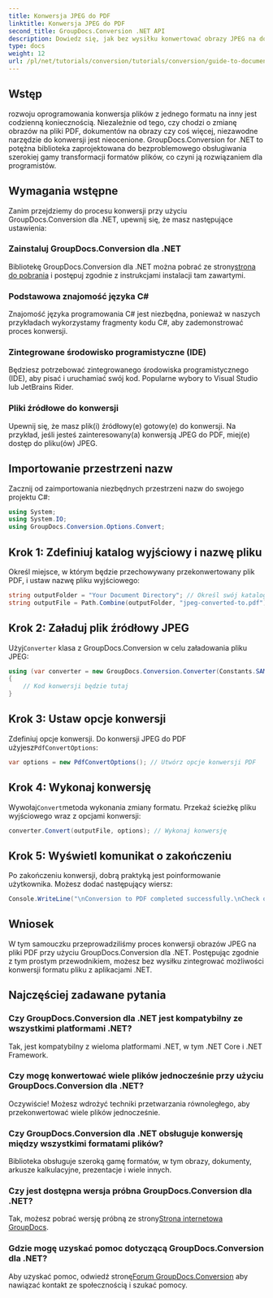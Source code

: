 ```yaml
---
title: Konwersja JPEG do PDF
linktitle: Konwersja JPEG do PDF
second_title: GroupDocs.Conversion .NET API
description: Dowiedz się, jak bez wysiłku konwertować obrazy JPEG na dokumenty PDF za pomocą GroupDocs.Conversion dla .NET. Ten kompleksowy przewodnik przeprowadzi Cię przez wymagania wstępne, niezbędne fragmenty kodu.
type: docs
weight: 12
url: /pl/net/tutorials/conversion/tutorials/conversion/guide-to-document-conversion/converting-jpeg-to-pdf/
---
```

## Wstęp

rozwoju oprogramowania konwersja plików z jednego formatu na inny jest codzienną koniecznością. Niezależnie od tego, czy chodzi o zmianę obrazów na pliki PDF, dokumentów na obrazy czy coś więcej, niezawodne narzędzie do konwersji jest nieocenione. GroupDocs.Conversion for .NET to potężna biblioteka zaprojektowana do bezproblemowego obsługiwania szerokiej gamy transformacji formatów plików, co czyni ją rozwiązaniem dla programistów.

## Wymagania wstępne
Zanim przejdziemy do procesu konwersji przy użyciu GroupDocs.Conversion dla .NET, upewnij się, że masz następujące ustawienia:

### Zainstaluj GroupDocs.Conversion dla .NET
 Bibliotekę GroupDocs.Conversion dla .NET można pobrać ze strony[strona do pobrania](https://releases.groupdocs.com/conversion/net/) i postępuj zgodnie z instrukcjami instalacji tam zawartymi.

### Podstawowa znajomość języka C#
Znajomość języka programowania C# jest niezbędna, ponieważ w naszych przykładach wykorzystamy fragmenty kodu C#, aby zademonstrować proces konwersji.

### Zintegrowane środowisko programistyczne (IDE)
Będziesz potrzebować zintegrowanego środowiska programistycznego (IDE), aby pisać i uruchamiać swój kod. Popularne wybory to Visual Studio lub JetBrains Rider.

### Pliki źródłowe do konwersji
Upewnij się, że masz plik(i) źródłowy(e) gotowy(e) do konwersji. Na przykład, jeśli jesteś zainteresowany(a) konwersją JPEG do PDF, miej(e) dostęp do pliku(ów) JPEG.

## Importowanie przestrzeni nazw
Zacznij od zaimportowania niezbędnych przestrzeni nazw do swojego projektu C#:

```csharp
using System;
using System.IO;
using GroupDocs.Conversion.Options.Convert;
```

## Krok 1: Zdefiniuj katalog wyjściowy i nazwę pliku
Określ miejsce, w którym będzie przechowywany przekonwertowany plik PDF, i ustaw nazwę pliku wyjściowego:

```csharp
string outputFolder = "Your Document Directory"; // Określ swój katalog
string outputFile = Path.Combine(outputFolder, "jpeg-converted-to.pdf"); // Ustaw nazwę pliku wyjściowego
```

## Krok 2: Załaduj plik źródłowy JPEG
 Użyj`Converter` klasa z GroupDocs.Conversion w celu załadowania pliku JPEG:

```csharp
using (var converter = new GroupDocs.Conversion.Converter(Constants.SAMPLE_JPEG))
{
    // Kod konwersji będzie tutaj
}
```

## Krok 3: Ustaw opcje konwersji
 Zdefiniuj opcje konwersji. Do konwersji JPEG do PDF użyjesz`PdfConvertOptions`:

```csharp
var options = new PdfConvertOptions(); // Utwórz opcje konwersji PDF
```

## Krok 4: Wykonaj konwersję
 Wywołaj`Convert`metoda wykonania zmiany formatu. Przekaż ścieżkę pliku wyjściowego wraz z opcjami konwersji:

```csharp
converter.Convert(outputFile, options); // Wykonaj konwersję
```

## Krok 5: Wyświetl komunikat o zakończeniu
Po zakończeniu konwersji, dobrą praktyką jest poinformowanie użytkownika. Możesz dodać następujący wiersz:

```csharp
Console.WriteLine("\nConversion to PDF completed successfully.\nCheck output in {0}", outputFolder);
```

## Wniosek
W tym samouczku przeprowadziliśmy proces konwersji obrazów JPEG na pliki PDF przy użyciu GroupDocs.Conversion dla .NET. Postępując zgodnie z tym prostym przewodnikiem, możesz bez wysiłku zintegrować możliwości konwersji formatu pliku z aplikacjami .NET.

## Najczęściej zadawane pytania

### Czy GroupDocs.Conversion dla .NET jest kompatybilny ze wszystkimi platformami .NET?
Tak, jest kompatybilny z wieloma platformami .NET, w tym .NET Core i .NET Framework.

### Czy mogę konwertować wiele plików jednocześnie przy użyciu GroupDocs.Conversion dla .NET?
Oczywiście! Możesz wdrożyć techniki przetwarzania równoległego, aby przekonwertować wiele plików jednocześnie.

### Czy GroupDocs.Conversion dla .NET obsługuje konwersję między wszystkimi formatami plików?
Biblioteka obsługuje szeroką gamę formatów, w tym obrazy, dokumenty, arkusze kalkulacyjne, prezentacje i wiele innych.

### Czy jest dostępna wersja próbna GroupDocs.Conversion dla .NET?
 Tak, możesz pobrać wersję próbną ze strony[Strona internetowa GroupDocs](https://releases.groupdocs.com/).

### Gdzie mogę uzyskać pomoc dotyczącą GroupDocs.Conversion dla .NET?
 Aby uzyskać pomoc, odwiedź stronę[Forum GroupDocs.Conversion](https://forum.groupdocs.com/c/conversion/11) aby nawiązać kontakt ze społecznością i szukać pomocy.